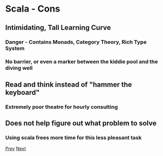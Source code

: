 # Scala - Cons

## Intimidating, Tall Learning Curve
### Danger - Contains Monads, Category Theory, Rich Type System
### No barrier, or even a marker between the kiddie pool and the diving well
## Read and think instead of "hammer the keyboard"
### Extremely poor theatre for hourly consulting
## Does not help figure out what problem to solve
### Using scala frees more time for this less pleasant task

[Prev](Scala-Pros2.md) [Next](Scala-Cons2.md)
